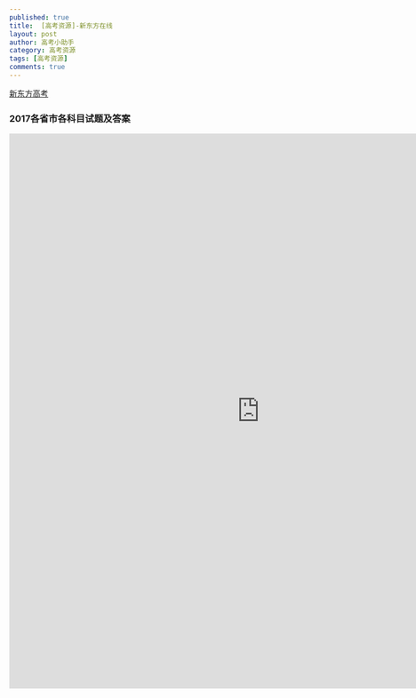 ```yaml
---
published: true
title:  [高考资源]-新东方在线
layout: post
author: 高考小助手
category: 高考资源
tags: [高考资源]
comments: true 
---
```


[新东方高考](http://bbs.koolearn.com/f-100582-1.html)

### 2017各省市各科目试题及答案
<!--more-->
<iframe src="http://bbs.koolearn.com/t-4859935-1-1.html?a_id=ff80808138fed9e801390002fcd60001&kid=ff8080814ecbf647014ecd6927062648&ctx=&basePath=http%3A%2F%2Fun.koolearn.com%3A80%2F
" style="width:900px; height:1000px;" frameborder="0"></iframe>



